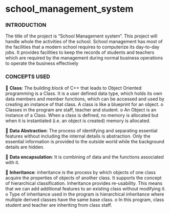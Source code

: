 # school_management_system
<h3>INTRODUCTION</h3>

The title of the project is “School Management system”. This project will handle whole the activities of the school. School management has most of the facilities that a modern school requires to computerize its day-to-day jobs. It provides facilities to keep the records of students and teachers which are required by the management during normal business operations to operate the business effectively

<h3>CONCEPTS USED</h3>


	<b>Class</b>: The building block of C++ that leads to Object Oriented programming is a Class. It is a user defined data type, which holds its own data members and member functions, which can be accessed and used by creating an instance of that class. A class is like a blueprint for an object.
o	Classes in the program are staff, teacher and student.
o	An Object is an instance of a Class. When a class is defined, no memory is allocated but when it is instantiated (i.e. an object is created) memory is allocated.

	<b>Data Abstraction</b>: The process of identifying and separating essential features without including the internal details is abstraction. Only the essential information is provided to the outside world while the background details are hidden. 

	<b>Data encapsulation</b>: It is combining of data and the functions associated with it.

	<b>Inheritance</b>: inheritance is the process by which objects of one class acquire the properties of objects of another class. It supports the concept of hierarchical classification. Inheritance provides re-usability. This means that we can add additional features to an existing class without modifying it.
o	Type of inheritance used in the program is hierarchical inheritance where multiple derived classes have the same base class.
o	In this program, class student and teacher are inheriting from class staff.

